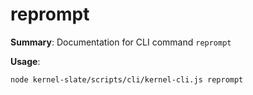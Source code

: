# reprompt

**Summary**: Documentation for CLI command `reprompt`

**Usage**:

```bash
node kernel-slate/scripts/cli/kernel-cli.js reprompt
```
